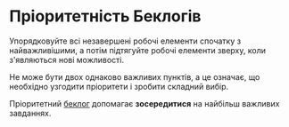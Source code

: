 # Пріоритетність Беклогів

<summary>
Упорядковуйте всі незавершені робочі елементи спочатку з найважливішими, а потім підтягуйте робочі елементи зверху, коли з'являються нові можливості.
</summary>

Не може бути двох однаково важливих пунктів, а це означає, що необхідно узгодити пріоритети і зробити складний вибір.

Пріоритетний [беклог](glossary:backlog) допомагає **зосередитися** на найбільш важливих завданнях.